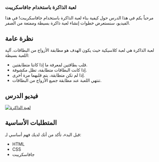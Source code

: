 ### لعبة الذاكرة باستخدام جافاسكريبت

مرحباً بكم في هذا الدرس حول كيفية بناء لعبة الذاكرة باستخدام جافاسكريبت! في هذا الفيديو، سنستعرض خطوات إنشاء لعبة ذاكرة بسيطة وممتعة من الصفر.

نظرة عامة
---------

لعبة الذاكرة هي لعبة كلاسيكية حيث يكون الهدف هو مطابقة الأزواج من البطاقات. آلية اللعبة بسيطة:

-   قلب بطاقتين لمعرفة ما إذا كانتا متطابقتين.
-   إذا كانت البطاقات متطابقة، تظل مكشوفة.
-   إذا لم تكن متطابقة، يتم قلبهما مرة أخرى.
-   تنتهي اللعبة عند مطابقة جميع الأزواج من البطاقات.

فيديو الدرس
-----------

[![لعبة الذاكرة](https://img.youtube.com/vi/M0egyNvsN-Y&ab_channel=OnlineTutorials.jpg)](https://www.youtube.com/watch?v=M0egyNvsN-Y&pp=ygUWbWVtb3J5IGdhbWUgamF2YXNjcmlwdA%3D%3D)

المتطلبات الأساسية
------------------

قبل البدء، تأكد من أنك لديك فهم أساسي لـ:

-   HTML
-   CSS
-   جافاسكريبت